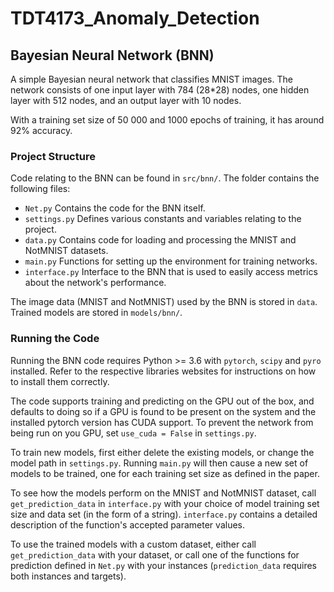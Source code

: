 # TDT4173_Anomaly_Detection

## Bayesian Neural Network (BNN)

A simple Bayesian neural network that classifies MNIST images. The network consists of one input layer with 784 (28*28) nodes, one hidden layer with 512 nodes, and an output layer with 10 nodes. 

With a training set size of 50 000 and 1000 epochs of training, it has around 92% accuracy. 

### Project Structure
Code relating to the BNN can be found in `src/bnn/`. The folder contains the following files:
* `Net.py` Contains the code for the BNN itself. 
* `settings.py` Defines various constants and variables relating to the project.
* `data.py` Contains code for loading and processing the MNIST and NotMNIST datasets. 
* `main.py` Functions for setting up the environment for training networks.
* `interface.py` Interface to the BNN that is used to easily access metrics about the network's performance.

The image data (MNIST and NotMNIST) used by the BNN is stored in `data`. Trained models are stored in `models/bnn/`. 

### Running the Code
Running the BNN code requires Python >= 3.6 with `pytorch`, `scipy` and `pyro` installed. Refer to the respective libraries websites for instructions on how to install them correctly. 

The code supports training and predicting on the GPU out of the box, and defaults to doing so if a GPU is found to be present on the system and the installed pytorch version has CUDA support. To prevent the network from being run on you GPU, set `use_cuda = False` in `settings.py`.

To train new models, first either delete the existing models, or change the model path in `settings.py`. Running `main.py` will then cause a new set of models to be trained, one for each training set size as defined in the paper. 

To see how the models perform on the MNIST and NotMNIST dataset, call `get_prediction_data` in `interface.py` with your choice of model training set size and data set (in the form of a string). `interface.py` contains a detailed description of the function's accepted parameter values. 

To use the trained models with a custom dataset, either call `get_prediction_data` with your dataset, or call one of the functions for prediction defined in `Net.py` with your instances (`prediction_data` requires both instances and targets).
